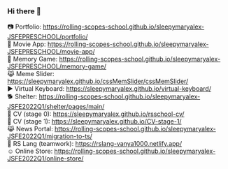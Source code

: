 ### Hi there 👋

:camera: Portfolio: https://rolling-scopes-school.github.io/sleepymaryalex-JSFEPRESCHOOL/portfolio/  
:movie_camera: Movie App: https://rolling-scopes-school.github.io/sleepymaryalex-JSFEPRESCHOOL/movie-app/  
:book: Memory Game: https://rolling-scopes-school.github.io/sleepymaryalex-JSFEPRESCHOOL/memory-game/  
:joy_cat: Meme Slider: https://sleepymaryalex.github.io/cssMemSlider/cssMemSlider/  
:arrow_forward: Virtual Keyboard: https://sleepymaryalex.github.io/virtual-keyboard/  
:dog2: Shelter: https://rolling-scopes-school.github.io/sleepymaryalex-JSFE2022Q1/shelter/pages/main/  
:ocean: CV (stage 0): https://sleepymaryalex.github.io/rsschool-cv/  
:book: CV (stage 1): https://sleepymaryalex.github.io/CV-stage-1/  
:joy_cat: News Portal: https://rolling-scopes-school.github.io/sleepymaryalex-JSFE2022Q1/migration-to-ts/  
:book: RS Lang (teamwork): https://rslang-vanya1000.netlify.app/  
:relaxed: Online Store: https://rolling-scopes-school.github.io/sleepymaryalex-JSFE2022Q1/online-store/
